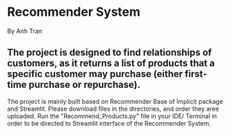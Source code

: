 # Recommender System
By Anh Tran
## The project is designed to find relationships of customers, as it returns a list of products that a specific customer may purchase (either first-time purchase or repurchase). 
The project is mainly built based on Recommender Base of Implicit package and Streamlit. Please download files in the directories, and order they aree uploaded. 
Run the "Recommend_Products.py" file in your IDE/ Terminal in order to be directed to Streamlit interface of the Recommender System.
